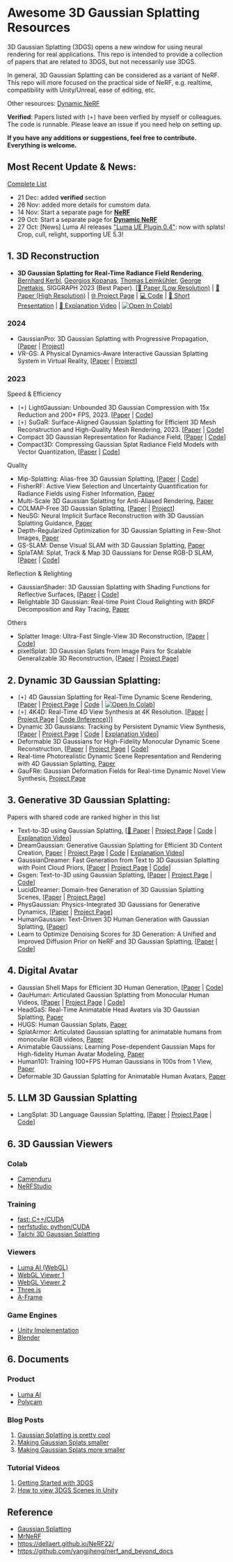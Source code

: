 # Awesome 3D Gaussian Splatting Resources 
3D Gaussian Splatting (3DGS) opens a new window for using neural rendering for real applications. 
This repo is intended to provide a collection of papers that are related to 3DGS, but not necessarily use 3DGS.

In general, 3D Gaussian Splatting can be considered as a variant of NeRF. This repo will more focused on the practical side of NeRF, e.g. realtime, compatibility with Unity/Unreal, ease of editing, etc.

Other resources: [Dynamic NeRF](./dynamic.md)

**Verified**: Papers listed with ```[+]``` have been verfied by myself or colleagues. The code is runnable. Please leave an issue if you need help on setting up.

**If you have any additions or suggestions, feel free to contribute. Everything is welcome.**

## Most Recent Update & News:
[Complete List](./UpdateLog.md)
- 21 Dec: added **verified** section
- 26 Nov: added more details for cumstom data.
- 14 Nov: Start a separate page for [**NeRF**](./nerf)
- 29 Oct: Start a separate page for [**Dynamic NeRF**](./dynamic)
- 27 Oct: [News] Luma AI releases ["Luma UE Plugin 0.4"](https://twitter.com/LumaLabsAI/status/1717979512313364626): now with splats! Crop, cull, relight, supporting UE 5.3!

## 1. 3D Reconstruction

- **3D Gaussian Splatting for Real-Time Radiance Field Rendering**, 
[Bernhard Kerbl](https://scholar.google.at/citations?user=jeasMB0AAAAJ&hl=en), [Georgios Kopanas](https://scholar.google.com/citations?user=QLWLLHMAAAAJ), [Thomas Leimkühler](https://www-sop.inria.fr/members/Thomas-Sebastian.Leimkuhler/), [George Drettakis](https://scholar.google.fr/citations?user=LGo5J4IAAAAJ&hl=en), SIGGRAPH 2023 (Best Paper). 
[[📄 Paper (Low Resolution)](https://repo-sam.inria.fr/fungraph/3d-gaussian-splatting/3d_gaussian_splatting_low.pdf) | [📄 Paper (High Resolution)](https://repo-sam.inria.fr/fungraph/3d-gaussian-splatting/3d_gaussian_splatting_high.pdf) | [🌐 Project Page](https://repo-sam.inria.fr/fungraph/3d-gaussian-splatting/) | [💻 Code](https://github.com/graphdeco-inria/gaussian-splatting) | [🎥 Short Presentation](https://youtu.be/T_kXY43VZnk?si=DrkbDFxQAv5scQNT) | [🎥 Explanation Video](https://www.youtube.com/live/xgwvU7S0K-k?si=edF8NkYtsRbgTbKi) | [![Open In Colab](https://colab.research.google.com/assets/colab-badge.svg)](https://colab.research.google.com/github/pdaicode/awesome-3dgs/blob/master/colabs/gaussian_splatting_colab.ipynb)]

### 2024
- GaussianPro: 3D Gaussian Splatting with Progressive Propagation, [[Paper](https://arxiv.org/abs/2402.14650) | [Project](https://github.com/kcheng1021/GaussianPro)]
- VR-GS: A Physical Dynamics-Aware Interactive Gaussian Splatting System in Virtual Reality, [[Paper](https://arxiv.org/abs/2401.16663) | [Project](https://yingjiang96.github.io/VR-GS/)]

### 2023
Speed & Efficiency
- ```[+]``` LightGaussian: Unbounded 3D Gaussian Compression with 15x Reduction and 200+ FPS, 2023. [[Paper](https://arxiv.org/abs/2311.17245) | [Code](https://github.com/VITA-Group/LightGaussian)]
- ```[+]``` SuGaR: Surface-Aligned Gaussian Splatting for Efficient 3D Mesh Reconstruction and High-Quality Mesh Rendering, 2023. [[Paper](https://arxiv.org/abs/2311.12775) | [Code](https://github.com/Anttwo/SuGaR)]
- Compact 3D Gaussian Representation for Radiance Field, [[Paper](https://github.com/maincold2/Compact-3DGS/blob/main) | [Code](https://github.com/maincold2/Compact-3DGS)]
- Compact3D: Compressing Gaussian Splat Radiance Field Models with Vector Quantization, [[Paper](https://arxiv.org/abs/2311.18159) | [Code](https://github.com/UCDvision/compact3d)]

Quality
- Mip-Splatting: Alias-free 3D Gaussian Splatting, [[Paper](https://arxiv.org/abs/2311.16493) | [Code](https://github.com/autonomousvision/mip-splatting)]
- FisherRF: Active View Selection and Uncertainty Quantification for Radiance Fields using Fisher Information, [Paper](https://arxiv.org/abs/2311.17874)
- Multi-Scale 3D Gaussian Splatting for Anti-Aliased Rendering, [Paper](https://arxiv.org/abs/2311.17089)
- COLMAP-Free 3D Gaussian Splatting, [[Paper](https://arxiv.org/pdf/2312.07504) | [Project](https://oasisyang.github.io/colmap-free-3dgs/)]
- NeuSG: Neural Implicit Surface Reconstruction with 3D Gaussian Splatting Guidance, [Paper](https://arxiv.org/abs/2312.00846)
- Depth-Regularized Optimization for 3D Gaussian Splatting in Few-Shot Images, [Paper](https://arxiv.org/pdf/2311.13398)
- GS-SLAM: Dense Visual SLAM with 3D Gaussian Splatting, [Paper](https://arxiv.org/abs/2311.11700)
- SplaTAM: Splat, Track & Map 3D Gaussians for Dense RGB-D SLAM, [[Paper](https://arxiv.org/pdf/2312.02126.pdf) | [Code](https://github.com/spla-tam/SplaTAM)]

Reflection & Relighting
- GaussianShader: 3D Gaussian Splatting with Shading Functions for Reflective Surfaces, [[Paper](https://arxiv.org/abs/2311.17977) | [Code](https://github.com/Asparagus15/GaussianShader)]
- Relightable 3D Gaussian: Real-time Point Cloud Relighting with BRDF Decomposition and Ray Tracing, [Paper](https://arxiv.org/abs/2311.16043)

Others
- Splatter Image: Ultra-Fast Single-View 3D Reconstruction, [[Paper](https://arxiv.org/abs/2312.13150) | [Code](https://github.com/szymanowiczs/splatter-image)]
- pixelSplat: 3D Gaussian Splats from Image Pairs for Scalable Generalizable 3D Reconstruction, [[Paper](https://arxiv.org/abs/2312.12337) | [Project Page](https://davidcharatan.com/pixelsplat/)]

## 2. Dynamic 3D Gaussian Splatting:
- ```[+]``` 4D Gaussian Splatting for Real-Time Dynamic Scene Rendering, [[Paper](https://arxiv.org/pdf/2310.08528.pdf) | [Project Page](https://guanjunwu.github.io/4dgs/) | [Code](https://github.com/hustvl/4DGaussians) | [![Open In Colab](https://colab.research.google.com/assets/colab-badge.svg)](https://colab.research.google.com/github/pdaicode/awesome-3dgs/blob/master/colabs/4DGaussians.ipynb)]
- ```[+]``` 4K4D: Real-Time 4D View Synthesis at 4K Resolution. [[Paper](https://drive.google.com/file/d/1Y-C6ASIB8ofvcZkyZ_Vp-a2TtbiPw1Yx/view?usp=sharing) | [Project Page](https://zju3dv.github.io/4k4d/) | [Code (Inference)](https://github.com/zju3dv/4K4D)]]
- Dynamic 3D Gaussians: Tracking by Persistent Dynamic View Synthesis, [[Paper](https://dynamic3dgaussians.github.io/paper.pdf) | [Project Page](https://dynamic3dgaussians.github.io/) | [Code](https://github.com/JonathonLuiten/Dynamic3DGaussians) | [Explanation Video](https://www.youtube.com/live/hDuy1TgD8I4?si=6oGN0IYnPRxOibpg)]
- Deformable 3D Gaussians for High-Fidelity Monocular Dynamic Scene Reconstruction, [[Paper](https://arxiv.org/pdf/2309.13101.pdf) | [Project Page](https://ingra14m.github.io/Deformable-Gaussians/) | [Code](https://github.com/ingra14m/Deformable-3D-Gaussians)]
- Real-time Photorealistic Dynamic Scene Representation and Rendering with 4D Gaussian Splatting, [Paper](https://arxiv.org/pdf/2310.10642.pdf) 
- GauFRe: Gaussian Deformation Fields for Real-time Dynamic Novel View Synthesis, [Project Page](https://lynl7130.github.io/gaufre/index.html)

## 3. Generative 3D Gaussian Splatting:
Papers with shared code are ranked higher in this list

- Text-to-3D using Gaussian Splatting, [[📄 Paper](https://arxiv.org/pdf/2309.16585.pdf) | [Project Page](https://gsgen3d.github.io/) | [Code](https://github.com/gsgen3d/gsgen) | [Explanation Video](https://www.youtube.com/live/l956ye13F8M?si=ZkvFL_lsY5OQUB7e)]
- DreamGaussian: Generative Gaussian Splatting for Efficient 3D Content Creation, [Paper](https://arxiv.org/pdf/2309.16653.pdf) | [Project Page](https://dreamgaussian.github.io/) | [Code](https://github.com/dreamgaussian/dreamgaussian) | [Explanation Video](https://www.youtube.com/live/l956ye13F8M?si=ZkvFL_lsY5OQUB7e)]
- GaussianDreamer: Fast Generation from Text to 3D Gaussian Splatting with Point Cloud Priors, [[Paper](https://arxiv.org/pdf/2310.08529.pdf) | [Project Page](https://taoranyi.com/gaussiandreamer/) | [Code](https://github.com/hustvl/GaussianDreamer)]
- Gsgen: Text-to-3D using Gaussian Splatting, [[Paper](https://arxiv.org/abs/2309.16585) | [Project Page](https://gsgen3d.github.io/) | [Code](https://github.com/gsgen3d/gsgen)]
- LucidDreamer: Domain-free Generation of 3D Gaussian Splatting Scenes, [[Paper](https://arxiv.org/abs/2311.13384) | [Project Page](https://luciddreamer-cvlab.github.io/)]
- PhysGaussian: Physics-Integrated 3D Gaussians for Generative Dynamics, [[Paper](https://arxiv.org/abs/2311.12198) | [Project Page](https://xpandora.github.io/PhysGaussian/)]
- HumanGaussian: Text-Driven 3D Human Generation with Gaussian Splatting, [[Paper](https://arxiv.org/abs/2311.17061)]
- Learn to Optimize Denoising Scores for 3D Generation: A Unified and Improved Diffusion Prior on NeRF and 3D Gaussian Splatting, [[Paper](https://arxiv.org/abs/2312.04820) | [Code](https://github.com/yangxiaofeng/LODS)]

## 4. Digital Avatar
- Gaussian Shell Maps for Efficient 3D Human Generation, [[Paper](https://arxiv.org/abs/2311.17857) | [Code](https://github.com/computational-imaging/GSM)]
- GauHuman: Articulated Gaussian Splatting from Monocular Human Videos, [[Paper](https://arxiv.org/pdf/2312.02973.pdf) | [Project Page](https://skhu101.github.io/GauHuman/) | [Code](https://github.com/skhu101/GauHuman)]
- HeadGaS: Real-Time Animatable Head Avatars via 3D Gaussian Splatting, [Paper](https://arxiv.org/abs/2312.02902)
- HUGS: Human Gaussian Splats, [Paper](https://arxiv.org/abs/2311.17910)
- SplatArmor: Articulated Gaussian splatting for animatable humans from monocular RGB videos, [Paper](https://arxiv.org/pdf/2311.10812)
- Animatable Gaussians: Learning Pose-dependent Gaussian Maps for High-fidelity Human Avatar Modeling, [Paper](https://arxiv.org/pdf/2311.16096.pdf)
- Human101: Training 100+FPS Human Gaussians in 100s from 1 View, [Paper](https://arxiv.org/abs/2312.15258)
- Deformable 3D Gaussian Splatting for Animatable Human Avatars, [Paper](https://arxiv.org/abs/2312.15059)

## 5. LLM 3D Gaussian Splatting
- LangSplat: 3D Language Gaussian Splatting, [[Paper](https://arxiv.org/pdf/2312.16084.pdf) | [Project Page](https://langsplat.github.io/) | [Code](https://github.com/minghanqin/LangSplat)]

## 6. 3D Gaussian Viewers

### Colab
- [Camenduru](https://github.com/camenduru/gaussian-splatting-colab)
- [NeRFStudio](https://github.com/nerfstudio-project/nerfstudio/blob/main/colab/demo.ipynb)

### Training
- [fast: C++/CUDA](https://github.com/MrNeRF/gaussian-splatting-cuda)
- [nerfstudio: python/CUDA](https://github.com/nerfstudio-project/gsplat)
- [Taichi 3D Gaussian Splatting](https://github.com/wanmeihuali/taichi_3d_gaussian_splatting)

### Viewers 
- [Luma AI (WebGL)](https://lumalabs.ai/luma-web-library)
- [WebGL Viewer 1](https://github.com/antimatter15/splat)
- [WebGL Viewer 2](https://github.com/cvlab-epfl/gaussian-splatting-web)
- [Three.js](https://github.com/mkkellogg/GaussianSplats3D)
- [A-Frame](https://github.com/quadjr/aframe-gaussian-splatting)

### Game Engines 
- [Unity Implementation](https://github.com/aras-p/UnityGaussianSplatting)
- [Blender](https://github.com/ReshotAI/gaussian-splatting-blender-addon)

## 6. Documents
### Product
- [Luma AI](https://lumalabs.ai/interactive-scenes)
- [Polycam](https://poly.cam/gaussian-splatting)

### Blog Posts

1. [Gaussian Splatting is pretty cool](https://aras-p.info/blog/2023/09/05/Gaussian-Splatting-is-pretty-cool/)
2. [Making Gaussian Splats smaller](https://aras-p.info/blog/2023/09/13/Making-Gaussian-Splats-smaller/)
3. [Making Gaussian Splats more smaller](https://aras-p.info/blog/2023/09/27/Making-Gaussian-Splats-more-smaller/)

### Tutorial Videos

1. [Getting Started with 3DGS](https://youtu.be/UXtuigy_wYc?si=j1vfORNspcocSH-b)
2. [How to view 3DGS Scenes in Unity](https://youtu.be/5_GaPYBHqOo?si=6u9j1HqXwF_5WSUL)


## Reference 
- [Gaussian Splatting](https://github.com/graphdeco-inria/gaussian-splatting)
- [MrNeRF](https://github.com/MrNeRF/awesome-3D-gaussian-splatting/tree/main)
- https://dellaert.github.io/NeRF22/
- https://github.com/yangjiheng/nerf_and_beyond_docs